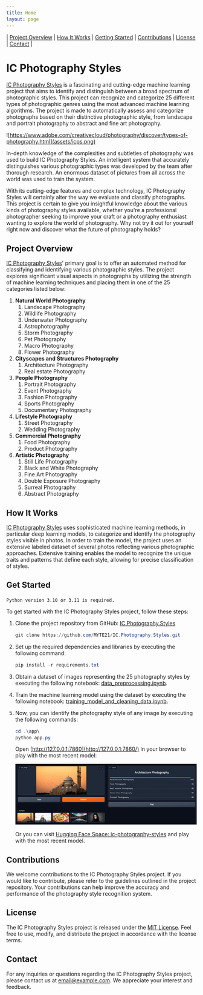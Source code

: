 ```yaml
---
title: Home
layout: page
---
```


| [Project Overview](#project_overview) | [How It Works](#how_it_works) | [Getting Started](#get_started) | [Contributions](#contributions) | [License](#license) | [Contact](#contact) |

# IC Photography Styles

[IC Photography Styles](https://github.com/MYTE21/IC.Photography.Styles) is a fascinating and cutting-edge machine learning project that aims to identify and distinguish between a broad spectrum of photographic styles. This project can recognize and categorize 25 different types of photographic genres using the most advanced machine learning algorithms. The project is made to automatically assess and categorize photographs based on their distinctive photographic style, from landscape and portrait photography to abstract and fine art photography.

![https://www.adobe.com/creativecloud/photography/discover/types-of-photography.html](assets/icps.png)

In-depth knowledge of the complexities and subtleties of photography was used to build IC Photography Styles.
An intelligent system
that accurately distinguishes various photographic types was developed by the team after thorough research.
An enormous dataset of pictures from all across the world was used to train the system.

With its cutting-edge features and complex technology,
IC Photography Styles will certainly alter the way we evaluate and classify photographs.
This project is certain to give you insightful knowledge about the various kinds of photography styles available,
whether you're a professional photographer
seeking to improve your craft or a photography enthusiast wanting to explore the world of photography.
Why not try it out for yourself right now and discover what the future of photography holds?

## Project Overview <a name="project_overview"></a>

[IC Photography Styles](https://github.com/MYTE21/IC.Photography.Styles)' primary goal is
to offer an automated method for classifying and identifying various photographic styles.
The project explores significant visual aspects in photographs
by utilizing the strength of machine learning techniques and placing them in one of the 25 categories listed below:

1. **Natural World Photography**
    1. Landscape Photography
    2. Wildlife Photography
    3. Underwater Photography
    4. Astrophotography
    5. Storm Photography
    6. Pet Photography
    7. Macro Photography
    8. Flower Photography
2. **Cityscapes and Structures Photography**
    1. Architecture Photography
    2. Real estate Photography
3. **People Photography**
    1. Portrait Photography
    2. Event Photography
    3. Fashion Photography
    4. Sports Photography
    5. Documentary Photography
4. **Lifestyle Photography**
    1. Street Photography
    2. Wedding Photography
5. **Commercial Photography**
    1. Food Photography
    2. Product Photography
6. **Artistic Photography**
    1. Still Life Photography
    2. Black and White Photography
    3. Fine Art Photography
    4. Double Exposure Photography
    5. Surreal Photography
    6. Abstract Photography


## How It Works <a name="how_it_works"></a>

[IC Photography Styles](https://github.com/MYTE21/IC.Photography.Styles) uses sophisticated machine learning methods,
in particular deep learning models,
to categorize and identify the photography styles visible in photos.
In order to train the model,
the project uses an extensive labeled dataset of several photos reflecting various photographic approaches.
Extensive training enables the model to recognize the unique traits and patterns that define each style,
allowing for precise classification of styles.

## Get Started <a name="get_started"></a>

`Python version 3.10 or 3.11 is required.`

To get started with the IC Photography Styles project, follow these steps:

1. Clone the project repository from GitHub: [IC.Photography.Styles](https://github.com/MYTE21/IC.Photography.Styles.git)
    
    ```powershell
    git clone https://github.com/MYTE21/IC.Photography.Styles.git
    ```
    
2. Set up the required dependencies and libraries by executing the following command:
    
    ```powershell
    pip install -r requirements.txt
    ```
    
3. Obtain a dataset of images representing the 25 photography styles by executing the following notebook: [data_preprocessing.ipynb](../notebooks/data_preprocessing.ipynb).
4. Train the machine learning model using the dataset by executing the following notebook: [training_model_and_cleaning_data.ipynb](../notebooks/training_model_and_cleaning_data.ipynb).
5. Now, you can identify the photography style of any image by executing the following commands:
    
    ```powershell
    cd .\app\
    python app.py
    ```
    
    Open [http://127.0.0.1:7860](http://127.0.0.1:7860/) in your browser to play with the most recent model:
    
    ![icps_model.png](assets/icps_model.png)
    
    Or you can visit [Hugging Face Space: ic-photography-styles](https://huggingface.co/spaces/myte/ic-photography-styles) and play with the most recent model.

## Contributions <a name="contributions"></a>

We welcome contributions to the IC Photography Styles project. If you would like to contribute, please refer to the guidelines outlined in the project repository. Your contributions can help improve the accuracy and performance of the photography style recognition system.

## License <a name="license"></a>

The IC Photography Styles project is released under the [MIT License](link-to-license). Feel free to use, modify, and distribute the project in accordance with the license terms.

## Contact <a name="contact"></a>

For any inquiries or questions regarding the IC Photography Styles project, please contact us at [email@example.com](mailto:email@example.com). We appreciate your interest and feedback.
